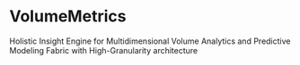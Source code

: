 # VolumeMetrics
Holistic Insight Engine for Multidimensional Volume Analytics and Predictive Modeling Fabric with High-Granularity architecture
